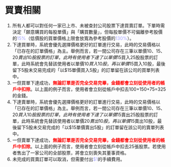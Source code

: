 # 買賣相關

1. 所有人都可以對任何一家已上市、未被查封公司股票下達買賣訂單。下單時需決定「願意購買的每股單價」與「購買數量」，但每股單價不可偏離參考股價的<font color="#A3A3FF">15%</font>（低價股的買單價格上限會放寬為參考股價的<font color="#A3A3FF">130%</font>）。
1. 下達買單時，系統會優先選擇價格更好的訂單進行交易，此時的交易價格以「已存在的訂單價格」為主。舉例而言，若一間公司存在三筆以單價$10、$15、$20賣出10股股票的訂單，此時有使用者下達了以單價$15買入25股股票的訂單，此時系統會先替該使用者以單價$10買入10股，再以單價$15買入10股，最後留下5股未交易完成的「以$15單價買入5股」的訂單留在該公司的買單列表中。
1. 一但買單下達成功，<font color="red">**無論訂單是否完全交易完畢，金錢都會立刻從使用者的帳戶中扣除**</font>。以上面的例子而言，使用者會立刻從帳戶中扣去$100+$150+$75=$325的金錢。
1. 下達賣單時，系統會優先選擇價格更好的訂單進行交易，此時的交易價格以「已存在的訂單價格」為主。舉例而言，若一間公司存在三筆以單價$10、$15、$20買入10股股票的訂單，此時有使用者下達了以單價$15賣出25股股票的訂單，此時系統會先替該使用者以單價$20賣出10股，再以單價$15賣出10股，最後留下5股未交易完成的「以$15單價賣出5股」的訂單留在該公司的賣單列表中。
1. 一但賣單下達成功，<font color="red">**無論訂單是否完全交易完畢，金錢都會立刻從使用者的帳戶中扣除**</font>。以上面的例子而言，使用者會立刻從帳戶中扣去25張股票。若使用者售出了一家公司的全部股票，將會立刻喪失其董事資格。
1. 未完成的買賣訂單可以取消，但需要付出<font color="#A3A3FF">$1</font>的手續費用。